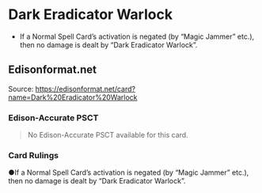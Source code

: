 # Dark Eradicator Warlock

*   If a Normal Spell Card’s activation is negated (by “Magic Jammer” etc.), then no damage is dealt by “Dark Eradicator Warlock”.

## Edisonformat.net

Source: https://edisonformat.net/card?name=Dark%20Eradicator%20Warlock

### Edison-Accurate PSCT

> No Edison-Accurate PSCT available for this card.

### Card Rulings

●If a Normal Spell Card’s activation is negated (by “Magic Jammer” etc.), then no damage is dealt by “Dark Eradicator Warlock”.
            